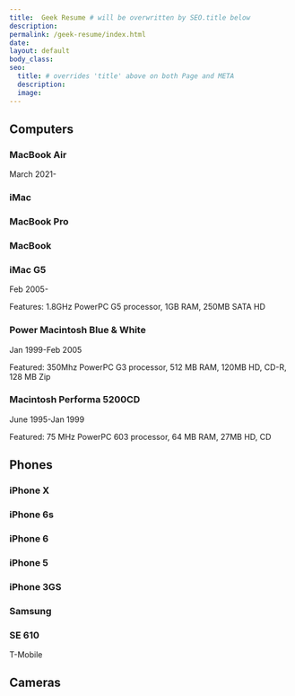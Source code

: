 ```yaml
---
title:  Geek Resume # will be overwritten by SEO.title below
description:
permalink: /geek-resume/index.html
date:
layout: default
body_class:
seo:
  title: # overrides 'title' above on both Page and META
  description:
  image:
---
```


## Computers

### MacBook Air

March 2021-

### iMac

### MacBook Pro

### MacBook

### iMac G5

Feb 2005-

Features: 1.8GHz PowerPC G5 processor, 1GB RAM, 250MB SATA HD</p>

### Power Macintosh Blue & White

Jan 1999-Feb 2005

Featured: 350Mhz PowerPC G3 processor, 512 MB RAM, 120MB HD, CD-R, 128 MB Zip

### Macintosh Performa 5200CD

June 1995-Jan 1999

Featured: 75 MHz PowerPC 603 processor, 64 MB RAM, 27MB HD, CD

## Phones

### iPhone X

### iPhone 6s

### iPhone 6

### iPhone 5

### iPhone 3GS

### Samsung

### SE 610

T-Mobile

## Cameras
